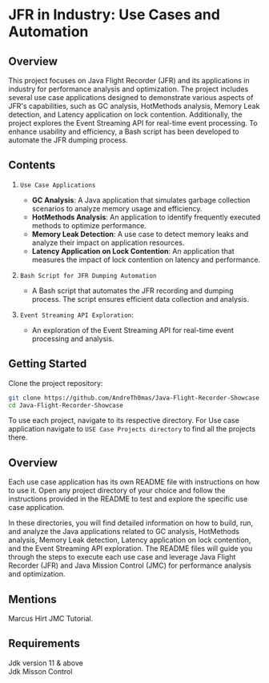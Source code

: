 # JFR in Industry: Use Cases and Automation

## Overview

This project focuses on Java Flight Recorder (JFR) and its applications in industry for performance analysis and optimization. The project includes several use case applications designed to demonstrate various aspects of JFR's capabilities, such as GC analysis, HotMethods analysis, Memory Leak detection, and Latency application on lock contention. Additionally, the project explores the Event Streaming API for real-time event processing. To enhance usability and efficiency, a Bash script has been developed to automate the JFR dumping process.

## Contents

1. ``Use Case Applications``
    - **GC Analysis**: A Java application that simulates garbage collection scenarios to analyze memory usage and efficiency.
    - **HotMethods Analysis**: An application to identify frequently executed methods to optimize performance.
    - **Memory Leak Detection**: A use case to detect memory leaks and analyze their impact on application resources.
    - **Latency Application on Lock Contention**: An application that measures the impact of lock contention on latency and performance.

2. ``Bash Script for JFR Dumping Automation``
    - A Bash script that automates the JFR recording and dumping process. The script ensures efficient data collection and analysis.
3. ``Event Streaming API Exploration``: 
    - An exploration of the Event Streaming API for real-time event processing and analysis.

## Getting Started

Clone the project repository:
```bash
git clone https://github.com/AndreTh0mas/Java-Flight-Recorder-Showcase.git
cd Java-Flight-Recorder-Showcase
```
To use each project, navigate to its respective directory. For Use case application navigate to ``USE Case Projects directory`` to find all the projects there.
## Overview
Each use case application has its own README file with instructions on how to use it. Open any project directory of your choice and follow the instructions provided in the README to test and explore the specific use case application.

In these directories, you will find detailed information on how to build, run, and analyze the Java applications related to GC analysis, HotMethods analysis, Memory Leak detection, Latency application on lock contention, and the Event Streaming API exploration. The README files will guide you through the steps to execute each use case and leverage Java Flight Recorder (JFR) and Java Mission Control (JMC) for performance analysis and optimization.

## Mentions
Marcus Hirt JMC Tutorial.

## Requirements
Jdk version 11 & above  
Jdk Misson Control

